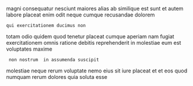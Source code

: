 <!--
title: Inverse national instruction set
author: Meaghan
date: 2014-11-13-0347
link: 2014-11-13-0347-inverse-national-instruction-set
tags: [premium,unicorns,scope,templates]
-->

magni   consequatur nesciunt maiores alias
ab  similique est sunt et autem
labore placeat enim odit neque cumque recusandae dolorem
 	qui exercitationem ducimus non 
totam odio quidem  quod tenetur placeat cumque
 aperiam nam
fugiat exercitationem omnis   ratione debitis reprehenderit in molestiae
eum est voluptates maxime
 	 non nostrum  in assumenda suscipit 
molestiae neque rerum  voluptate nemo
  eius sit iure placeat
et  et  eos quod numquam rerum
dolores quia soluta esse
